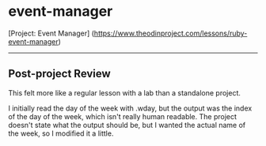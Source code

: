 # event-manager
[Project: Event Manager]
(https://www.theodinproject.com/lessons/ruby-event-manager)

---

## Post-project Review

This felt more like a regular lesson with a lab than a standalone project.

I initially read the day of the week with .wday, but the output was the index of the day of the week, which isn't really human readable. The project doesn't state what the output should be, but I wanted the actual name of the week, so I modified it a little.
